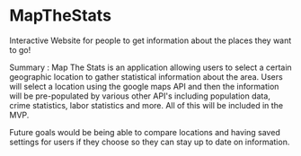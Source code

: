 # MapTheStats
Interactive Website for people to get information about the places they want to go!


Summary : Map The Stats is an application allowing users to select a certain geographic location to gather statistical information about the area. Users will select a location using the google maps API and then the information will be pre-populated by various other API's including population data, crime statistics, labor statistics and more. All of this will be included in the MVP. 

Future goals would be being able to compare locations and having saved settings for users if they choose so they can stay up to date on information.
